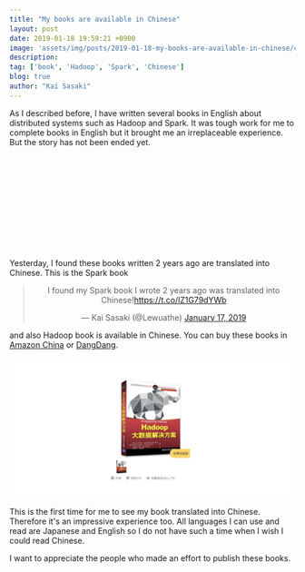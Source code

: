 ```yaml
---
title: "My books are available in Chinese"
layout: post
date: 2019-01-18 19:59:21 +0900
image: 'assets/img/posts/2019-01-18-my-books-are-available-in-chinese/catch.jpg'
description:
tag: ['book', 'Hadoop', 'Spark', 'Chinese']
blog: true
author: "Kai Sasaki"
---
```


As I described before, I have written several books in English about distributed systems such as Hadoop and Spark. It was tough work for me to complete books in English but it brought me an irreplaceable experience. But the story has not been ended yet. 

<div class="iframely-embed"><div class="iframely-responsive" style="height: 168px; padding-bottom: 0;"><a href="https://www.lewuathe.com/writing-technical-books-in-english.html" data-iframely-url="//cdn.iframe.ly/api/iframe?url=https%3A%2F%2Fwww.lewuathe.com%2Fwriting-technical-books-in-english.html&amp;key=bdc42bc7d0ac2cb711b2a2dd9dadd063"></a></div></div><script async src="//cdn.iframe.ly/embed.js" charset="utf-8"></script>

Yesterday, I found these books written 2 years ago are translated into Chinese. This is the Spark book

<blockquote class="twitter-tweet" data-dnt="true" align="center"><p lang="en" dir="ltr">I found my Spark book I wrote 2 years ago was translated into Chinese!<a href="https://t.co/lZ1G79dYWb">https://t.co/lZ1G79dYWb</a></p>&mdash; Kai Sasaki (@Lewuathe) <a href="https://twitter.com/Lewuathe/status/1085903472308805633?ref_src=twsrc%5Etfw">January 17, 2019</a></blockquote>
<script async src="https://platform.twitter.com/widgets.js" charset="utf-8"></script>

and also Hadoop book is available in Chinese. You can buy these books in [Amazon China](https://www.amazon.cn/dp/B071FK78G8) or [DangDang](http://product.dangdang.com/24242197.html). 

[![Hadoop Book](assets/img/posts/2019-01-18-my-books-are-available-in-chinese/hadoop.png)](http://product.dangdang.com/24242197.html)

This is the first time for me to see my book translated into Chinese. Therefore it's an impressive experience too. 
All languages I can use and read are Japanese and English so I do not have such a time when I wish I could read Chinese. 

I want to appreciate the people who made an effort to publish these books. 